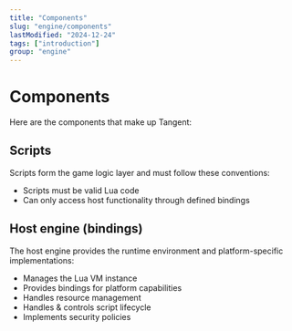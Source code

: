 ```yaml
---
title: "Components"
slug: "engine/components"
lastModified: "2024-12-24"
tags: ["introduction"]
group: "engine"
---
```


# Components

Here are the components that make up Tangent:

## Scripts

Scripts form the game logic layer and must follow these conventions:

- Scripts must be valid Lua code
- Can only access host functionality through defined bindings

## Host engine (bindings)

The host engine provides the runtime environment and platform-specific implementations:

- Manages the Lua VM instance
- Provides bindings for platform capabilities
- Handles resource management
- Handles & controls script lifecycle
- Implements security policies

